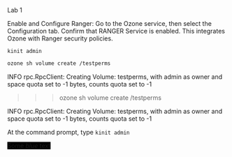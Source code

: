 Lab 1

Enable and Configure Ranger:
Go to the Ozone service, then select the Configuration tab.
Confirm that RANGER Service is enabled.
This integrates Ozone with Ranger security policies.



```console
kinit admin
``` 

```bash
ozone sh volume create /testperms
``` 
INFO rpc.RpcClient: Creating Volume: testperms, with admin as owner and space quota set to -1 bytes, counts quota set to -1



>>> ozone sh volume create /testperms

INFO rpc.RpcClient: Creating Volume: testperms, with admin as owner and space quota set to -1 bytes, counts quota set to -1

At the command prompt, type ```kinit admin```


<span style="background-color:black"> Some *blue* text </span>
